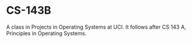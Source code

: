 # CS-143B
A class in Projects in Operating Systems at UCI. It follows after CS 143 A, Principles in Operating Systems.
